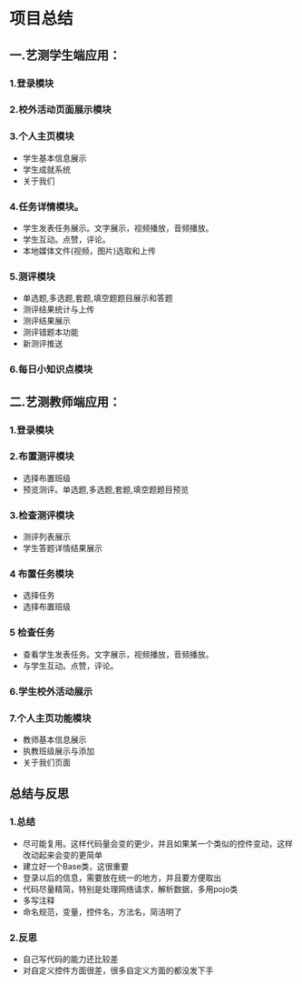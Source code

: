 # 项目总结

## 一.艺测学生端应用：
### 1.登录模块
### 2.校外活动页面展示模块
### 3.个人主页模块
* 学生基本信息展示
* 学生成就系统
*  关于我们

### 4.任务详情模块。
* 学生发表任务展示。文字展示，视频播放，音频播放。
* 学生互动。点赞，评论。
* 本地媒体文件(视频，图片)选取和上传

### 5.测评模块
* 单选题,多选题,套题,填空题题目展示和答题
* 测评结果统计与上传
* 测评结果展示
* 测评错题本功能
* 新测评推送

### 6.每日小知识点模块
## 二.艺测教师端应用：
### 1.登录模块
### 2.布置测评模块
* 选择布置班级
* 预览测评。单选题,多选题,套题,填空题题目预览


### 3.检查测评模块
* 测评列表展示
* 学生答题详情结果展示
### 4 布置任务模块
* 选择任务
* 选择布置班级


### 5 检查任务
* 查看学生发表任务。文字展示，视频播放，音频播放。
* 与学生互动。点赞，评论。


### 6.学生校外活动展示
### 7.个人主页功能模块
* 教师基本信息展示
* 执教班级展示与添加
* 关于我们页面


## 总结与反思


### 1.总结

* 尽可能复用。这样代码量会变的更少，并且如果某一个类似的控件变动，这样改动起来会变的更简单
* 建立好一个Base类，这很重要
* 登录以后的信息，需要放在统一的地方，并且要方便取出
* 代码尽量精简，特别是处理网络请求，解析数据，多用pojo类
* 多写注释
* 命名规范，变量，控件名，方法名，简洁明了

### 2.反思

* 自己写代码的能力还比较差
* 对自定义控件方面很差，很多自定义方面的都没发下手

